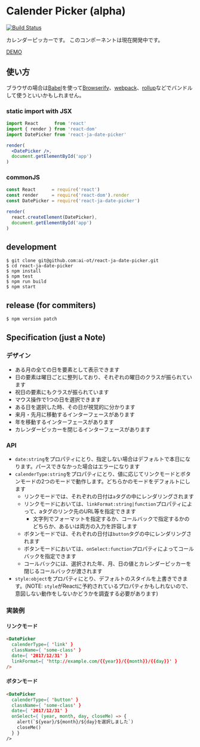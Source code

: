 # Calender Picker (alpha)

[![Build Status](https://travis-ci.org/ai-ot/react-ja-date-picker.svg?branch=master)](https://travis-ci.org/ai-ot/react-ja-date-picker)

カレンダーピッカーです。
このコンポーネントは現在開発中です。

[DEMO](https://ai-ot.github.io/react-ja-date-picker/)

## 使い方

ブラウザの場合は[Babel](https://babeljs.io/)を使って[Browserify](http://browserify.org/)、[webpack](https://webpack.github.io/)、[rollup](https://rollupjs.org/)などでバンドルして使うといいかもしれません。

### static import with JSX

```jsx
import React      from 'react'
import { render } from 'react-dom'
import DatePicker from 'react-ja-date-picker'

render(
  <DatePicker />,
  document.getElementById('app')
)

```

### commonJS

```javascript
const React      = require('react')
const render     = require('react-dom').render
const DatePicker = require('react-ja-date-picker')

render(
  react.createElement(DatePicker),
  document.getElementById('app')
)
```

## development

```shell
$ git clone git@github.com:ai-ot/react-ja-date-picker.git
$ cd react-ja-date-picker
$ npm install
$ npm test  
$ npm run build
$ npm start
```

## release (for commiters)

```shell
$ npm version patch
```

## Specification (just a Note)

### デザイン

- ある月の全ての日を要素として表示できます
- 日の要素は曜日ごとに整列しており、それぞれの曜日のクラスが振られています
- 祝日の要素にもクラスが振られています
- マウス操作で1つの日を選択できます
- ある日を選択した時、その日が視覚的に分かります
- 来月・先月に移動するインターフェースがあります
- 年を移動するインターフェースがあります
- カレンダーピッカーを閉じるインターフェースがあります

### API

- `date:string`をプロパティにとり、指定しない場合はデフォルトで本日になります。パースできなかった場合はエラーになります
- `calenderType:string`をプロパティにとり、値に応じてリンクモードとボタンモードの2つのモードで動作します。どちらかのモードをデフォルトにします
  + リンクモードでは、それぞれの日付は`a`タグの中にレンダリングされます
  + リンクモードにおいては、`linkFormat:string|function`プロパティによって、aタグのリンク先のURL等を指定できます
      - 文字列でフォーマットを指定するか、コールバックで指定するかのどちらか、あるいは両方の入力を許容します
  + ボタンモードでは、それぞれの日付は`button`タグの中にレンダリングされます
  + ボタンモードにおいては、`onSelect:function`プロパティによってコールバックを指定できます
  + コールバックには、選択された年、月、日の値とカレンダーピッカーを閉じるコールバックが渡されます
- `style:object`をプロパティにとり、デフォルトのスタイルを上書きできます。(NOTE: `style`がReactに予約されているプロパティかもしれないので、意図しない動作をしないかどうかを調査する必要があります)
### 実装例

#### リンクモード

```html
<DatePicker
  calenderType={ 'link' }
  className={ 'some-class' }
  date={ '2017/12/31' }
  linkFormat={ 'http://example.com/{{year}}/{{month}}/{{day}}' }
/>
```

#### ボタンモード

```html
<DatePicker
  calenderType={ 'button' }
  className={ 'some-class' }
  date={ '2017/12/31' }
  onSelect={ (year, month, day, closeMe) => {
    alert(`${year}/${month}/${day}を選択しました`)
    closeMe()
  } }
/>
```
